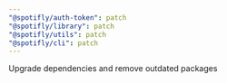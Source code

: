 ```yaml
---
"@spotifly/auth-token": patch
"@spotifly/library": patch
"@spotifly/utils": patch
"@spotifly/cli": patch
---
```


Upgrade dependencies and remove outdated packages
